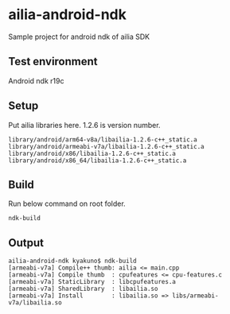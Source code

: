 # ailia-android-ndk

Sample project for android ndk of ailia SDK

## Test environment

Android ndk r19c

## Setup

Put ailia libraries here. 1.2.6 is version number.

```
library/android/arm64-v8a/libailia-1.2.6-c++_static.a 
library/android/armeabi-v7a/libailia-1.2.6-c++_static.a 
library/android/x86/libailia-1.2.6-c++_static.a 
library/android/x86_64/libailia-1.2.6-c++_static.a 
```

## Build

Run below command on root folder.

```
ndk-build
```

## Output

```
ailia-android-ndk kyakuno$ ndk-build
[armeabi-v7a] Compile++ thumb: ailia <= main.cpp
[armeabi-v7a] Compile thumb  : cpufeatures <= cpu-features.c
[armeabi-v7a] StaticLibrary  : libcpufeatures.a
[armeabi-v7a] SharedLibrary  : libailia.so
[armeabi-v7a] Install        : libailia.so => libs/armeabi-v7a/libailia.so
```
